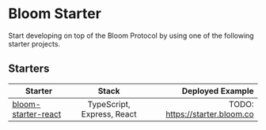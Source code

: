 # Bloom Starter

Start developing on top of the Bloom Protocol by using one of the following starter projects.

## Starters

| Starter                                     |           Stack            |               Deployed Example |
| ------------------------------------------- | :------------------------: | -----------------------------: |
| [bloom-starter-react](bloom-starter-react/) | TypeScript, Express, React | TODO: https://starter.bloom.co |
